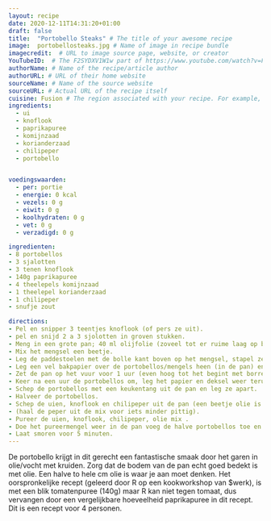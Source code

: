 ```yaml
---
layout: recipe
date: 2020-12-11T14:31:20+01:00
draft: false
title:  "Portobello Steaks" # The title of your awesome recipe
image:  portobellosteaks.jpg # Name of image in recipe bundle
imagecredit:  # URL to image source page, website, or creator
YouTubeID:  # The F2SYDXV1W1w part of https://www.youtube.com/watch?v=F2SYDXV1W1w
authorName: # Name of the recipe/article author
authorURL: # URL of their home website
sourceName: # Name of the source website
sourceURL: # Actual URL of the recipe itself
cuisine: Fusion # The region associated with your recipe. For example, Italiaans, Mediterraans", or Eigen.
ingredients:
  - ui
  - knoflook
  - paprikapuree
  - komijnzaad
  - korianderzaad
  - chilipeper
  - portobello


voedingswaarden:
  - per: portie
  - energie: 0 kcal
  - vezels: 0 g
  - eiwit: 0 g
  - koolhydraten: 0 g
  - vet: 0 g
  - verzadigd: 0 g

ingredienten:
- 8 portobellos
- 3 sjalotten
- 3 tenen knoflook
- 140g paprikapuree
- 4 theelepels komijnzaad
- 1 theelepel korianderzaad
- 1 chilipeper
- snufje zout

directions:
- Pel en snipper 3 teentjes knoflook (of pers ze uit).
- pel en snijd 2 a 3 sjolotten in groven stukken.
- Meng in een grote pan; 40 ml olijfolie (zoveel tot er ruime laag op bodem staat), paprikapuree, 4 theelepel komijnzaad, 1 theelepel korianderzaad, 1 chilipeper (grove stukken), snufje zout.
- Mix het mengsel een beetje.
- Leg de paddestoelen met de bolle kant boven op het mengsel, stapel ze wanneer nodig.
- Leg een vel bakpapier over de portobellos/mengels heen (in de pan) en doe een deksel op de pan.
- Zet de pan op het vuur voor 1 uur (even hoog tot het begint met borrelen en dan laag).
- Keer na een uur de portobellos om, leg het papier en deksel weer terug en zet weer terug voor 10 minuten laag vuur.
- Schep de portobellos met een keukentang uit de pan en leg ze apart.
- Halveer de portobellos.
- Schep de uien, knoflook en chilipeper uit de pan (een beetje olie is geen probleem)
- (haal de peper uit de mix voor iets minder pittig).
- Pureer de uien, knoflook, chilipeper, olie mix .
- Doe het pureermengel weer in de pan voeg de halve portobellos toe en zet vuur half hoog.
- Laat smoren voor 5 minuten.
---
```


De portobello krijgt in dit gerecht een fantastische smaak door het garen in
olie/vocht met kruiden. Zorg dat de bodem van de pan echt goed bedekt is met olie.
Een halve to hele cm olie is waar je aan moet denken.
Het oorspronkelijke recept (geleerd door R op een kookworkshop van $werk),
is met een blik tomatenpuree (140g) maar R kan niet tegen tomaat, dus vervangen
door een vergelijkbare hoeveelheid paprikapuree in dit recept.
Dit is een recept voor 4 personen.
